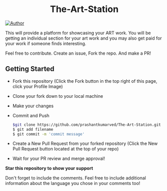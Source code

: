 <h1 align="center">
  The-Art-Station
</h1>

[![Author](https://img.shields.io/badge/author-prashantkumarved-yellow)](https://github.com/prashantkumarved)

This will provide a platform for showcasing your ART work. You will be getting an individual section for your art work and you may also get paid for your work if someone finds interesting.

Feel free to contribute. Create an issue, Fork the repo. And make a PR!

## Getting Started
* Fork this repository (Click the Fork button in the top right of this page, click your Profile Image)

* Clone your fork down to your local machine

* Make your changes

* Commit and Push

  ```sh
  $git clone https://github.com/prashantkumarved/The-Art-Station.git
  $ git add filename 
  $ git commit -m 'commit message'
  ```

* Create a New Pull Request from your forked repository (Click the New Pull Request button located at the top of your repo)
* Wait for your PR review and merge approval!

__Star this repository to show your support__

Don't forget to include the comments. Feel free to include additional information about the language you chose in your comments too! 
